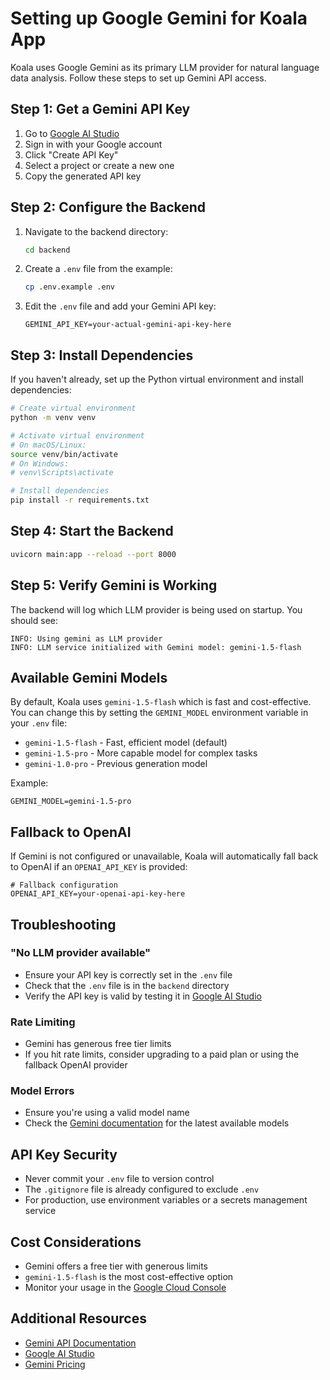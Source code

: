 # Setting up Google Gemini for Koala App

Koala uses Google Gemini as its primary LLM provider for natural language data analysis. Follow these steps to set up Gemini API access.

## Step 1: Get a Gemini API Key

1. Go to [Google AI Studio](https://makersuite.google.com/app/apikey)
2. Sign in with your Google account
3. Click "Create API Key"
4. Select a project or create a new one
5. Copy the generated API key

## Step 2: Configure the Backend

1. Navigate to the backend directory:
   ```bash
   cd backend
   ```

2. Create a `.env` file from the example:
   ```bash
   cp .env.example .env
   ```

3. Edit the `.env` file and add your Gemini API key:
   ```env
   GEMINI_API_KEY=your-actual-gemini-api-key-here
   ```

## Step 3: Install Dependencies

If you haven't already, set up the Python virtual environment and install dependencies:

```bash
# Create virtual environment
python -m venv venv

# Activate virtual environment
# On macOS/Linux:
source venv/bin/activate
# On Windows:
# venv\Scripts\activate

# Install dependencies
pip install -r requirements.txt
```

## Step 4: Start the Backend

```bash
uvicorn main:app --reload --port 8000
```

## Step 5: Verify Gemini is Working

The backend will log which LLM provider is being used on startup. You should see:
```
INFO: Using gemini as LLM provider
INFO: LLM service initialized with Gemini model: gemini-1.5-flash
```

## Available Gemini Models

By default, Koala uses `gemini-1.5-flash` which is fast and cost-effective. You can change this by setting the `GEMINI_MODEL` environment variable in your `.env` file:

- `gemini-1.5-flash` - Fast, efficient model (default)
- `gemini-1.5-pro` - More capable model for complex tasks
- `gemini-1.0-pro` - Previous generation model

Example:
```env
GEMINI_MODEL=gemini-1.5-pro
```

## Fallback to OpenAI

If Gemini is not configured or unavailable, Koala will automatically fall back to OpenAI if an `OPENAI_API_KEY` is provided:

```env
# Fallback configuration
OPENAI_API_KEY=your-openai-api-key-here
```

## Troubleshooting

### "No LLM provider available"
- Ensure your API key is correctly set in the `.env` file
- Check that the `.env` file is in the `backend` directory
- Verify the API key is valid by testing it in [Google AI Studio](https://makersuite.google.com/)

### Rate Limiting
- Gemini has generous free tier limits
- If you hit rate limits, consider upgrading to a paid plan or using the fallback OpenAI provider

### Model Errors
- Ensure you're using a valid model name
- Check the [Gemini documentation](https://ai.google.dev/models/gemini) for the latest available models

## API Key Security

- Never commit your `.env` file to version control
- The `.gitignore` file is already configured to exclude `.env`
- For production, use environment variables or a secrets management service

## Cost Considerations

- Gemini offers a free tier with generous limits
- `gemini-1.5-flash` is the most cost-effective option
- Monitor your usage in the [Google Cloud Console](https://console.cloud.google.com/)

## Additional Resources

- [Gemini API Documentation](https://ai.google.dev/docs)
- [Google AI Studio](https://makersuite.google.com/)
- [Gemini Pricing](https://ai.google.dev/pricing)